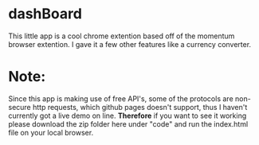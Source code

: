 # dashBoard

This little app is a cool chrome extention based off of the momentum browser extention. I gave it a few other features like a currency converter.

# Note:

Since this app is making use of free API's, some of the protocols are non-secure http requests, which github pages doesn't support, thus I haven't currently got a live demo on line. **Therefore** if you want to see it working please download the zip folder here under "code" and run the index.html file on your local browser.
